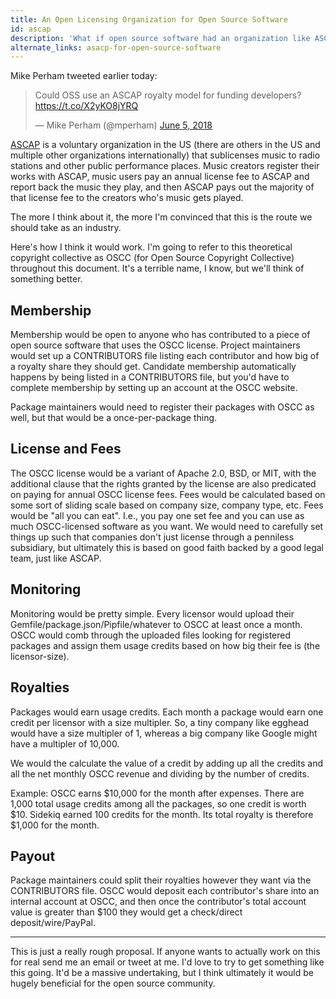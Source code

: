 ```yaml
---
title: An Open Licensing Organization for Open Source Software
id: ascap
description: 'What if open source software had an organization like ASCAP for distributing royalties?'
alternate_links: asacp-for-open-source-software
---
```


Mike Perham tweeted earlier today:

<blockquote class="twitter-tweet" data-lang="en"><p lang="en" dir="ltr">Could OSS use an ASCAP royalty model for funding developers? <a href="https://t.co/X2yKO8jYRQ">https://t.co/X2yKO8jYRQ</a></p>&mdash; Mike Perham (@mperham) <a href="https://twitter.com/mperham/status/1004033689267793920?ref_src=twsrc%5Etfw">June 5, 2018</a></blockquote> <script async src="https://platform.twitter.com/widgets.js" charset="utf-8"></script>

[ASCAP](https://en.wikipedia.org/wiki/American_Society_of_Composers,_Authors_and_Publishers) is a voluntary organization in the US (there are others in the US and multiple other organizations internationally) that sublicenses music to radio stations and other public performance places. Music creators register their works with ASCAP, music users pay an annual license fee to ASCAP and report back the music they play, and then ASCAP pays out the majority of that license fee to the creators who's music gets played.

The more I think about it, the more I'm convinced that this is the route we should take as an industry.

Here's how I think it would work. I'm going to refer to this theoretical copyright collective as OSCC (for Open Source Copyright Collective) throughout this document.
It's a terrible name, I know, but we'll think of something better.

## Membership

Membership would be open to anyone who has contributed to a piece of open source software that uses the OSCC license.
Project maintainers would set up a CONTRIBUTORS file listing each contributor and how big of a royalty share they should get.
Candidate membership automatically happens by being listed in a CONTRIBUTORS file, but you'd have to complete membership by setting up an account at the OSCC website.

Package maintainers would need to register their packages with OSCC as well, but that would be a once-per-package thing.

## License and Fees
 
The OSCC license would be a variant of Apache 2.0, BSD, or MIT, with the additional clause that the rights granted by the license are also predicated on paying for annual OSCC license fees.
Fees would be calculated based on some sort of sliding scale based on company size, company type, etc.
Fees would be "all you can eat". I.e., you pay one set fee and you can use as much OSCC-licensed software as you want.
We would need to carefully set things up such that companies don't just license through a penniless subsidiary, but ultimately this is based on good faith backed by a good legal team, just like ASCAP.

## Monitoring

Monitoring would be pretty simple.
Every licensor would upload their Gemfile/package.json/Pipfile/whatever to OSCC at least once a month.
OSCC would comb through the uploaded files looking for registered packages and assign them usage credits based on how big their fee is (the licensor-size).

## Royalties

Packages would earn usage credits.
Each month a package would earn one credit per licensor with a size multipler.
So, a tiny company like egghead would have a size multipler of 1, whereas a big company like Google might have a multipler of 10,000.

We would the calculate the value of a credit by adding up all the credits and all the net monthly OSCC revenue and dividing by the number of credits.

Example: OSCC earns $10,000 for the month after expenses. There are 1,000 total usage credits among all the packages, so one credit is worth $10.
Sidekiq earned 100 credits for the month.
Its total royalty is therefore $1,000 for the month.

## Payout

Package maintainers could split their royalties however they want via the CONTRIBUTORS file.
OSCC would deposit each contributor's share into an internal account at OSCC, and then once the contributor's total account value is greater than $100 they would get a check/direct deposit/wire/PayPal.

---

This is just a really rough proposal. If anyone wants to actually work on this for real send me an email or tweet at me. I'd love to try to get something like this going. It'd be a massive undertaking, but I think ultimately it would be hugely beneficial for the open source community.
